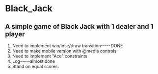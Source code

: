# Black_Jack
## A simple game of Black Jack with 1 dealer and 1 player 
1. Need to implement win/lose/draw transition-----DONE
2. Need to make mobile version with @media controls
3. Need to implement "Ace" constraints
4. Log-----almost done
5. Stand on equal scores.